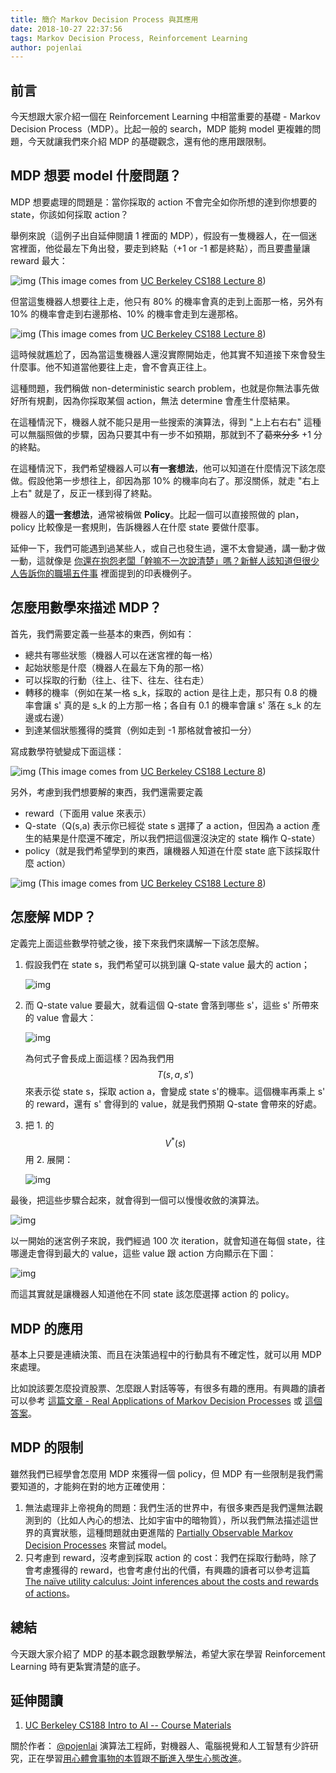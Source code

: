 ```yaml
---
title: 簡介 Markov Decision Process 與其應用
date: 2018-10-27 22:37:56
tags: Markov Decision Process, Reinforcement Learning
author: pojenlai
---
```


## 前言

今天想跟大家介紹一個在 Reinforcement Learning 中相當重要的基礎 - Markov Decision Process（MDP）。比起一般的 search，MDP 能夠 model 更複雜的問題，今天就讓我們來介紹 MDP 的基礎觀念，還有他的應用跟限制。

## MDP 想要 model 什麼問題？

MDP 想要處理的問題是：當你採取的 action 不會完全如你所想的達到你想要的 state，你該如何採取 action？

舉例來說（這例子出自延伸閱讀 1 裡面的 MDP），假設有一隻機器人，在一個迷宮裡面，他從最左下角出發，要走到終點（+1 or -1 都是終點），而且要盡量讓 reward 最大：

![img](https://i.imgur.com/1dgFbSg.jpg)
(This image comes from [UC Berkeley CS188 Lecture 8](https://www.youtube.com/watch?feature=player_embedded&v=wKx4MuLfe0M))

但當這隻機器人想要往上走，他只有 80% 的機率會真的走到上面那一格，另外有 10% 的機率會走到右邊那格、10% 的機率會走到左邊那格。

![img](https://i.imgur.com/KQgzThC.jpg)
(This image comes from [UC Berkeley CS188 Lecture 8](https://www.youtube.com/watch?feature=player_embedded&v=wKx4MuLfe0M))

這時候就尷尬了，因為當這隻機器人還沒實際開始走，他其實不知道接下來會發生什麼事。他不知道當他要往上走，會不會真正往上。

這種問題，我們稱做 non-deterministic search problem，也就是你無法事先做好所有規劃，因為你採取某個 action，無法 determine 會產生什麼結果。

在這種情況下，機器人就不能只是用一些搜索的演算法，得到 "上上右右右" 這種可以無腦照做的步驟，因為只要其中有一步不如預期，那就到不了~~葛來分多~~ +1 分的終點。

在這種情況下，我們希望機器人可以**有一套想法**，他可以知道在什麼情況下該怎麼做。假設他第一步想往上，卻因為那 10% 的機率向右了。那沒關係，就走 "右上上右" 就是了，反正一樣到得了終點。

機器人的**這一套想法**，通常被稱做 **Policy**。比起一個可以直接照做的 plan，policy 比較像是一套規則，告訴機器人在什麼 state 要做什麼事。

延伸一下，我們可能遇到過某些人，或自己也發生過，還不太會變通，講一動才做一動，這就像是 [你還在抱怨老闆「幹嘛不一次說清楚」嗎？新鮮人該知道但很少人告訴你的職場五件事](https://www.thenewslens.com/article/13041) 裡面提到的印表機例子。

## 怎麼用數學來描述 MDP？

首先，我們需要定義一些基本的東西，例如有：

- 總共有哪些狀態（機器人可以在迷宮裡的每一格）
- 起始狀態是什麼（機器人在最左下角的那一格）
- 可以採取的行動（往上、往下、往左、往右走）
- 轉移的機率（例如在某一格 s_k，採取的 action 是往上走，那只有 0.8 的機率會讓 s' 真的是 s_k 的上方那一格；各自有 0.1 的機率會讓 s' 落在 s_k 的左邊或右邊）
- 到達某個狀態獲得的獎賞（例如走到 -1 那格就會被扣一分）

寫成數學符號變成下面這樣：

![img](https://i.imgur.com/rzLEQCP.jpg)
(This image comes from [UC Berkeley CS188 Lecture 8](https://www.youtube.com/watch?feature=player_embedded&v=wKx4MuLfe0M))

另外，考慮到我們想要解的東西，我們還需要定義

- reward（下面用 value 來表示）
- Q-state（Q(s,a) 表示你已經從 state s 選擇了 a action，但因為 a action 產生的結果是什麼還不確定，所以我們把這個還沒決定的 state 稱作 Q-state）
- policy（就是我們希望學到的東西，讓機器人知道在什麼 state 底下該採取什麼 action）

![img](https://i.imgur.com/nPTNz0j.jpg)
(This image comes from [UC Berkeley CS188 Lecture 8](https://www.youtube.com/watch?feature=player_embedded&v=wKx4MuLfe0M))

## 怎麼解 MDP？

定義完上面這些數學符號之後，接下來我們來講解一下該怎麼解。

1. 假設我們在 state s，我們希望可以挑到讓 Q-state value 最大的 action；

   ![img](https://i.imgur.com/Fp4RICL.jpg)

2. 而 Q-state value 要最大，就看這個 Q-state 會落到哪些 s'，這些 s' 所帶來的 value 會最大：

   ![img](https://i.imgur.com/RsDW1xt.jpg)

   為何式子會長成上面這樣？因為我們用 $$T(s, a, s')$$ 來表示從 state s，採取 action a，會變成 state s'的機率。這個機率再乘上 s' 的 reward，還有 s' 會得到的 value，就是我們預期 Q-state 會帶來的好處。

3. 把 1. 的 $$V^*(s)$$ 用 2. 展開：

   ![img](https://i.imgur.com/gTHnLGA.jpg)

最後，把這些步驟合起來，就會得到一個可以慢慢收斂的演算法。

![img](https://i.imgur.com/zhQjACa.jpg)

以一開始的迷宮例子來說，我們經過 100 次 iteration，就會知道在每個 state，往哪邊走會得到最大的 value，這些 value 跟 action 方向顯示在下圖：

![img](https://i.imgur.com/7kOCcSR.jpg)

而這其實就是讓機器人知道他在不同 state 該怎麼選擇 action 的 policy。

## MDP 的應用

基本上只要是連續決策、而且在決策過程中的行動具有不確定性，就可以用 MDP 來處理。

比如說該要怎麼投資股票、怎麼跟人對話等等，有很多有趣的應用。有興趣的讀者可以參考 [這篇文章 - Real Applications of Markov Decision Processes](http://www.it.uu.se/edu/course/homepage/aism/st11/MDPApplications1.pdf) 或 [這個答案](https://stats.stackexchange.com/a/178393)。

## MDP 的限制

雖然我們已經學會怎麼用 MDP 來獲得一個 policy，但 MDP 有一些限制是我們需要知道的，才能夠在對的地方正確使用：

1. 無法處理非上帝視角的問題：我們生活的世界中，有很多東西是我們還無法觀測到的（比如人內心的想法、比如宇宙中的暗物質），所以我們無法描述這世界的真實狀態，這種問題就由更進階的 [Partially Observable Markov Decision Processes](https://stefanosnikolaidis.blogspot.com/2018/08/pomdps-intro.html) 來嘗試 model。
2. 只考慮到 reward，沒考慮到採取 action 的 cost：我們在採取行動時，除了會考慮獲得的 reward，也會考慮付出的代價，有興趣的讀者可以參考這篇 [The naïve utility calculus: Joint inferences about the costs and rewards of actions](http://jjara.scripts.mit.edu/cdl/docs/jaraett_NUC_cogsci2015.pdf)。

## 總結

今天跟大家介紹了 MDP 的基本觀念跟數學解法，希望大家在學習 Reinforcement Learning 時有更紮實清楚的底子。

## 延伸閱讀

1. [UC Berkeley CS188 Intro to AI -- Course Materials](http://ai.berkeley.edu/lecture_videos.html)

關於作者：
[@pojenlai](https://pojenlai.wordpress.com/) 演算法工程師，對機器人、電腦視覺和人工智慧有少許研究，正在學習[用心體會事物的本質](https://buzzorange.com/techorange/2017/07/10/elon-musk-first-principle/)跟[不斷進入學生心態改進](https://www.ted.com/talks/eduardo_briceno_how_to_get_better_at_the_things_you_care_about)。
